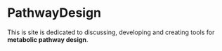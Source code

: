# PathwayDesign
This is site is dedicated to discussing, developing and creating tools for **metabolic pathway design**.
